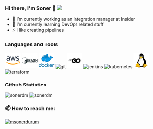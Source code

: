 ### Hi there, I'm Soner 👋 ![](https://komarev.com/ghpvc/?username=sonerdm&color=orange&&style=flat)


- 🔭 I’m currently working as an integration manager at Insider
- 🌱 I’m currently learning DevOps related stuff
- ⚡ I like creating pipelines  

### Languages and Tools
<p align="left"><img src="https://github.com/github/explore/raw/main/topics/aws/aws.png" alt="aws" width="50" height="50"/> <img src="https://github.com/github/explore/raw/main/topics/bash/bash.png" alt="bash" width="50" height="50"/> <img src="https://github.com/github/explore/raw/main/topics/docker/docker.png" alt="docker" width="50" height="50"/> <img src="https://www.vectorlogo.zone/logos/git-scm/git-scm-icon.svg" alt="git" width="50" height="50"/> <img src="https://github.com/github/explore/raw/main/topics/go/go.png" alt="go" width="50" height="50"/> <img src="https://www.vectorlogo.zone/logos/jenkins/jenkins-icon.svg" alt="jenkins" width="50" height="50"/> <img src="https://www.vectorlogo.zone/logos/kubernetes/kubernetes-icon.svg" alt="kubernetes" width="50" height="50"/> <img src="https://github.com/github/explore/raw/main/topics/linux/linux.png" alt="linux" width="50" height="50"/> <img src="https://camo.githubusercontent.com/d13e208052a3e9d83243cd804635e60e4a238c43a86ce1bc6aea249c39c67709/68747470733a2f2f7777772e766563746f726c6f676f2e7a6f6e652f6c6f676f732f7465727261666f726d696f2f7465727261666f726d696f2d617232312e737667" alt="terraform" width="60" height="40"/> <img   
</p>
  
### Github Statistics
<p align="left">
<img  src="https://github-readme-stats.vercel.app/api?username=sonerdm&show_icons=true&theme=radical" alt="sonerdm" width="480" height="180" />
<img src="https://github-readme-stats.vercel.app/api/top-langs/?username=sonerdm&layout=compact&hide=html&theme=radical" width="480" height="180" alt="sonerdm"/>
</p>

### 📫 How to reach me:

<a href="https://www.linkedin.com/in/msonerdurum" target="blank"><img align="center" src="https://img.shields.io/badge/linkedin-%230077B5.svg?&style=for-the-badge&logo=linkedin&logoColor=white" alt="msonerdurum" /></a>
